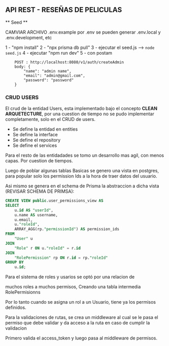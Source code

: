 ## API REST - RESEÑAS DE PELICULAS
** Seed **

CAMVIAR ARCHIVO .env.example por .env
se pueden generar .env.local y .env.development, etc

1 - "npm install"
2 - "npx prisma db pull"
3 - ejecutar el seed.js --> ``` node seed.js ```
4 - ejecutar "npm run dev"
5 - con postam

```
    POST : http://localhost:8080/v1/auth/createAdmin
    body: {
        "name": "admin name",
        "email": "admin@gmail.com",
        "password": "password"
    }
```

### CRUD USERS

El crud de la entidad Users, esta implementado bajo el concepto **CLEAN ARQUETECTURE**, por una cuestion de tiempo no se pudo implementar completamente, solo en el CRUD de users.
 
 * Se define la entidad en entities
 * Se define la interface
 * Se define el repository
 * Se define el services


Para el resto de las entidadades se tomo un desarrollo mas agil, con menos capas. Por cuestion de tiempos.

Luego de poblar algunas tablas Basicas se genero una vista en postgres, para popular solo los permission Ids a la hora de traer datos del usuario.

Asi mismo se genera en el schema de Prisma la abstraccion a dicha vista (REVISAR SCHEMA DE PRIMSA):

```sql
CREATE VIEW public.user_permissions_view AS
SELECT
    u.id AS "userId",
    u.name AS username,
    u.email,
	u."roleId",
    ARRAY_AGG(rp."permissionId") AS permission_ids
FROM
    "User" u
JOIN
    "Role" r ON u."roleId" = r.id
JOIN
    "RolePermission" rp ON r.id = rp."roleId"
GROUP BY
    u.id;
```

Para el sistema de roles y usarios se optó por una relacion de 

muchos roles a muchos permisos, Creando una tabla intermedia RolePermisionns

Por lo tanto cuando se asigna un rol a un Usuario, tiene ya los permisos definidos.

Para la validaciones de rutas, se crea un middleware al cual se le pasa el permiso que debe validar y da acceso a la ruta en caso de cumplir la validacion

Primero valida el access_token y luego pasa al middleware de permisos.
